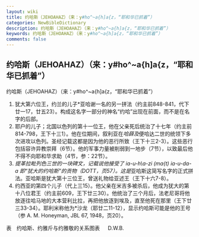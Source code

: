 ```yaml
---
layout: wiki
title: 约哈斯（JEHOAHAZ）（来：y#ho^~a{h]a{z，“耶和华已抓着”）
categories: NewBibleDictionary
description: 约哈斯（JEHOAHAZ）（来：y#ho^~a{h]a{z，“耶和华已抓着”）
keywords: 约哈斯（JEHOAHAZ）（来：y#ho^~a{h]a{z，“耶和华已抓着”）
comments: false
---
```


## 约哈斯（JEHOAHAZ）（来：y#ho^~a{h]a{z，“耶和华已抓着”）



约哈斯（JEHOAHAZ）（来：y#ho^~a{h]a{z，“耶和华已抓着”）
1. 犹大第六位王，约兰的儿子*亚哈谢一名的另一拼法（约主前848-841，代下廿一17，廿五23）。构成这名字一部分的神名“约哈”出现在前面，而不是在名字的后部。
2. 耶户的儿子；北国以色列的第十一位王，他在父亲死后统治了十七年（约主前814-798，王下十三1）。他在位期间，叙利亚在*哈薛及*便哈达二世的统领下多次进攻以色列。圣经记载这都是因为他的恶行所致（王下十三2-3）。这些恶行包括容许异教崇拜（6节）。他的军事力量被削弱到一地步（7节），以致最后他不得不向耶和华求助（4节，参：22节）。
3. *提革拉毗列色三世的一块碑文，记载说他接受了 ia-u-h\a-zi (ma{t) ia-u-da-a 即“犹大的约哈斯”的贡物（DOTT，页57）。这是*亚哈斯这简写名字的正式拼法。亚哈斯是犹大第十三位王，曾送礼物给亚述王（王下十六7-8）。
4. 约西亚的第四个儿子（代上三15）。他父亲在米吉多被杀后，他成为犹大的第十八位君王（约主前609，王下廿三30）。他统治了三个月后，法老尼哥将他放逐往哈马地的大本营利比拉，再把他放逐到埃及，直至他死在那里（王下廿三33-34）。耶利米称他为*沙龙（耶廿二11-12），显示约哈斯可能是他的王号（参 A. M. Honeyman, JBL 67, 1948，页20）。
　


表　约哈斯、约雅斤与约雅敬的关系图表
　
D.W.B.




